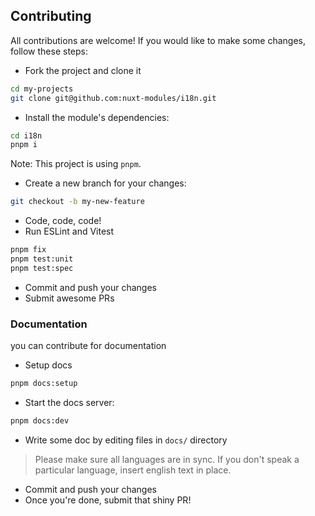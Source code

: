 ## Contributing

All contributions are welcome! If you would like to make some changes, follow these steps:

- Fork the project and clone it

```sh
cd my-projects
git clone git@github.com:nuxt-modules/i18n.git
```

- Install the module's dependencies:

```sh
cd i18n
pnpm i
```

Note: This project is using `pnpm`.

- Create a new branch for your changes:

```sh
git checkout -b my-new-feature
```

- Code, code, code!
- Run ESLint and Vitest

```sh
pnpm fix
pnpm test:unit
pnpm test:spec
```

- Commit and push your changes
- Submit awesome PRs

### Documentation

you can contribute for documentation

- Setup docs

```sh
pnpm docs:setup
```

- Start the docs server:

```sh
pnpm docs:dev
```

- Write some doc by editing files in `docs/` directory

> Please make sure all languages are in sync. If you don't speak a particular language, insert english text in place.

- Commit and push your changes
- Once you're done, submit that shiny PR!
